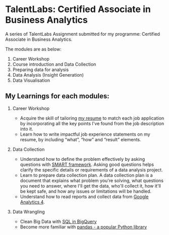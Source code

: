 # TalentLabs: Certified Associate in Business Analytics

A series of TalentLabs Assignment submitted for my programme: Certified Associate in Business Analytics.

The modules are as below:
1. Career Workshop
2. Course introduction and Data Collection
3. Preparing data for analysis
4. Data Analysis (Insight Generation)
5. Data Visualisation

## My Learnings for each modules:
1. Career Workshop
   - Acquire the skill of tailoring [my resume](https://github.com/tys203831/business_analytics/blob/main/i%20Career%20Workshop/1.%20CV%20Writing%20Workshop/Tan%20Yong%20Sheng%20-%20Business%20Analyst.pdf) to match each job application by incorporating all the key points I've found from the job description into it.
   - Learn how to write impactful job experience statements on my resume, by including  “what”, “how” and “result” elements.

2. Data Collection
   - Understand how to define the problem effectively by asking questions with [SMART framework](https://emkautsar.medium.com/highly-effective-questions-are-smart-questions-59040efea480). Asking good questions helps clarify the specific details or requirements of a data analysis project.
   - Learn to prepare data collection plan. A data collection plan is a document that explains what problem you're solving, what questions you need to answer, where I'll get the data, who'll collect it, how it'll be kept safe, and how any issues or limitations will be handled.
   - Understand how to read reports and collect data from [Google Analytics 4](https://github.com/tys203831/business_analytics/blob/main/ii.%20Course%20Introduction%20and%20Data%20Collection/6.%20Data%20Collection%20with%20Google%20Analytics%204/C6_Assignment_Questions_v3.pdf).
  
3. Data Wrangling
   - Clean Big Data with [SQL in BigQuery](https://github.com/tys203831/business_analytics/blob/main/iii%20%20Preparing%20data%20for%20analysis/3%20-%205.%20Data%20Wrangling%20with%20SQL%20%26%20Python/Part%201%20SQL/Assignment/Assignment_Chapter_4_-_Data_Wrangling_with_SQL.pdf)
   - Become more familiar with [pandas - a popular Python library](https://github.com/tys203831/business_analytics/blob/main/iii%20%20Preparing%20data%20for%20analysis/3%20-%205.%20Data%20Wrangling%20with%20SQL%20%26%20Python/Part%202%20%26%203%20Python/Assignment/Assignment%20Chapter%206%20-%20Data%20Wrangling%20with%20Python.pdf)
